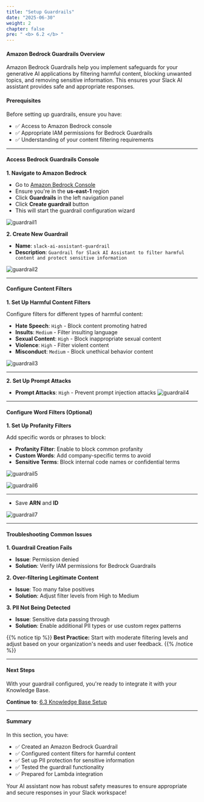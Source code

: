 ```yaml
---
title: "Setup Guardrails"
date: "2025-06-30"
weight: 2
chapter: false
pre: " <b> 6.2 </b> "
---
```


#### Amazon Bedrock Guardrails Overview

Amazon Bedrock Guardrails help you implement safeguards for your generative AI applications by filtering harmful content, blocking unwanted topics, and removing sensitive information. This ensures your Slack AI assistant provides safe and appropriate responses.

#### Prerequisites

Before setting up guardrails, ensure you have:

- ✅ Access to Amazon Bedrock console
- ✅ Appropriate IAM permissions for Bedrock Guardrails
- ✅ Understanding of your content filtering requirements

---

#### Access Bedrock Guardrails Console

**1. Navigate to Amazon Bedrock**

- Go to [Amazon Bedrock Console](https://console.aws.amazon.com/bedrock/)
- Ensure you're in the **us-east-1** region
- Click **Guardrails** in the left navigation panel
- Click **Create guardrail** button
- This will start the guardrail configuration wizard

![guardrail1](/images/6-bedrock_setup/6.2-guardrails/guardrail1.png?width=90pc)

**2. Create New Guardrail**

- **Name**: `slack-ai-assistant-guardrail`
- **Description**: `Guardrail for Slack AI Assistant to filter harmful content and protect sensitive information`

![guardrail2](/images/6-bedrock_setup/6.2-guardrails/guardrail2.png?width=90pc)

---

#### Configure Content Filters

**1. Set Up Harmful Content Filters**

Configure filters for different types of harmful content:

- **Hate Speech**: `High` - Block content promoting hatred
- **Insults**: `Medium` - Filter insulting language
- **Sexual Content**: `High` - Block inappropriate sexual content
- **Violence**: `High` - Filter violent content
- **Misconduct**: `Medium` - Block unethical behavior content

![guardrail3](/images/6-bedrock_setup/6.2-guardrails/guardrail3.png?width=90pc)

---

**2. Set Up Prompt Attacks**

- **Prompt Attacks**: `High` - Prevent prompt injection attacks
  ![guardrail4](/images/6-bedrock_setup/6.2-guardrails/guardrail4.png?width=90pc)

---

#### Configure Word Filters (Optional)

**1. Set Up Profanity Filters**

Add specific words or phrases to block:

- **Profanity Filter**: Enable to block common profanity
- **Custom Words**: Add company-specific terms to avoid
- **Sensitive Terms**: Block internal code names or confidential terms

![guardrail5](/images/6-bedrock_setup/6.2-guardrails/guardrail5.png?width=90pc)

![guardrail6](/images/6-bedrock_setup/6.2-guardrails/guardrail6.png?width=90pc)

---

- Save **ARN** and **ID**

![guardrail7](/images/6-bedrock_setup/6.2-guardrails/guardrail7.png?width=91pc)

---

#### Troubleshooting Common Issues

**1. Guardrail Creation Fails**

- **Issue**: Permission denied
- **Solution**: Verify IAM permissions for Bedrock Guardrails

**2. Over-filtering Legitimate Content**

- **Issue**: Too many false positives
- **Solution**: Adjust filter levels from High to Medium

**3. PII Not Being Detected**

- **Issue**: Sensitive data passing through
- **Solution**: Enable additional PII types or use custom regex patterns

{{% notice tip %}}
**Best Practice:** Start with moderate filtering levels and adjust based on your organization's needs and user feedback.
{{% /notice %}}

---

#### Next Steps

With your guardrail configured, you're ready to integrate it with your Knowledge Base.

**Continue to**: [6.3 Knowledge Base Setup](../6.3-knowledge_base/)

---

#### Summary

In this section, you have:

- ✅ Created an Amazon Bedrock Guardrail
- ✅ Configured content filters for harmful content
- ✅ Set up PII protection for sensitive information
- ✅ Tested the guardrail functionality
- ✅ Prepared for Lambda integration

Your AI assistant now has robust safety measures to ensure appropriate and secure responses in your Slack workspace!
